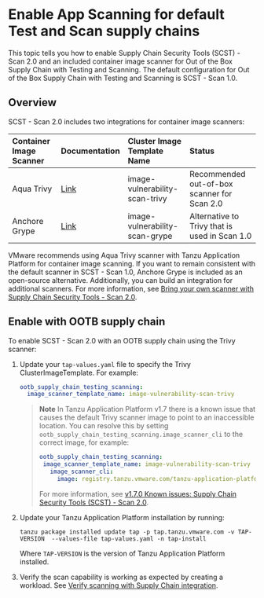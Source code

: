 # Enable App Scanning for default Test and Scan supply chains

This topic tells you how to enable Supply Chain Security Tools (SCST) - Scan 2.0
and an included container image scanner for Out of the Box Supply Chain with Testing and Scanning.
The default configuration for Out of the Box Supply Chain with Testing and Scanning is SCST - Scan 1.0.

## <a id="overview"></a> Overview

SCST - Scan 2.0 includes two integrations for container image scanners:

| Container Image Scanner | Documentation | Cluster Image Template Name |  Status |
|:--- |:--- |:--- |:--- |
| Aqua Trivy | [Link](https://aquasecurity.github.io/trivy) | image-vulnerability-scan-trivy | Recommended out-of-box scanner for Scan 2.0 |
| Anchore Grype | [Link](https://github.com/anchore/grype) | image-vulnerability-scan-grype | Alternative to Trivy that is used in Scan 1.0 |

VMware recommends using Aqua Trivy scanner with Tanzu Application Platform for
container image scanning. If you want to remain consistent with the default scanner
in SCST - Scan 1.0, Anchore Grype is included as an open-source
alternative.  Additionally, you can build an integration for additional
scanners. For more information, see  [Bring your own scanner with Supply Chain Security Tools - Scan 2.0](./bring-your-own-scanner.hbs.md).

## <a id="enable-supply-chain"></a> Enable with OOTB supply chain

To enable SCST - Scan 2.0 with an OOTB supply chain using the Trivy scanner:

1. Update your `tap-values.yaml` file to specify the Trivy ClusterImageTemplate. For example:

    ```yaml
    ootb_supply_chain_testing_scanning:
      image_scanner_template_name: image-vulnerability-scan-trivy
    ```

    >**Note** In Tanzu Application Platform v1.7 there is a known issue that causes the default
    >Trivy scanner image to point to an inaccessible location.
    >You can resolve this by setting `ootb_supply_chain_testing_scanning.image_scanner_cli` to the correct
    >image, for example:
    >
    >```yaml
    >ootb_supply_chain_testing_scanning:
    >  image_scanner_template_name: image-vulnerability-scan-trivy
    >    image_scanner_cli:
    >      image: registry.tanzu.vmware.com/tanzu-application-platform/tap-packages@sha256:675673a6d495d6f6a688497b754cee304960d9ad56e194cf4f4ea6ab53ca71d6
    >```
    >
    > For more information, see [v1.7.0 Known issues: Supply Chain Security Tools (SCST) - Scan 2.0](../release-notes.hbs.md#1-7-0-scst-scan-ki).

1. Update your Tanzu Application Platform installation by running:

    ```console
    tanzu package installed update tap -p tap.tanzu.vmware.com -v TAP-VERSION  --values-file tap-values.yaml -n tap-install
    ```

    Where `TAP-VERSION` is the version of Tanzu Application Platform installed.

1. Verify the scan capability is working as expected by creating a workload. See [Verify scanning with Supply Chain integration](./verify-app-scanning-supply-chain.hbs.md).
